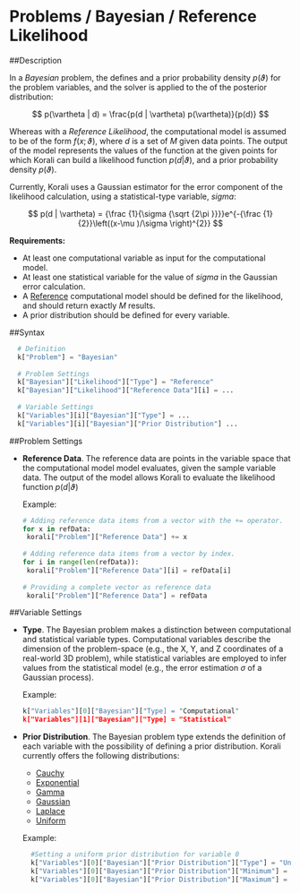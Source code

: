 # Problems / Bayesian / Reference Likelihood

##Description

In a *Bayesian* problem, the defines and a prior probability density $p(\vartheta)$ for the problem variables, and the solver is applied to the of the posterior distribution:

 $$ p(\vartheta | d) = \frac{p(d | \vartheta) p(\vartheta)}{p(d)} $$

Whereas with a *Reference Likelihood*, the computational model is assumed to be of the form $f(x;\vartheta)$, where $d$ is a set of *M* given data points. The output of the model represents the values of the function at the given points for which Korali can build a likelihood function $p(d|\vartheta)$, and a prior probability density $p(\vartheta)$. 

Currently, Korali uses a Gaussian estimator for the error component of the likelihood calculation, using a statistical-type variable, *sigma*:

$$ p(d | \vartheta) = {\frac {1}{\sigma {\sqrt {2\pi }}}}e^{-{\frac {1}{2}}\left((x-\mu )/\sigma \right)^{2}} $$

**Requirements:**

+ At least one computational variable as input for the computational model.
+ At least one statistical variable for the value of *sigma* in the Gaussian error calculation.
+ A [Reference](/usage/models/reference) computational model should be defined for the likelihood, and should return exactly *M* results.
+ A prior distribution should be defined for every variable.


##Syntax

```python
  # Definition
  k["Problem"] = "Bayesian"
	
  # Problem Settings
  k["Bayesian"]["Likelihood"]["Type"] = "Reference"
  k["Bayesian"]["Likelihood"]["Reference Data"][i] = ...
	
  # Variable Settings
  k["Variables"][i]["Bayesian"]["Type"] = ...
  k["Variables"][i]["Bayesian"]["Prior Distribution"] ...
```

##Problem Settings

- **Reference Data**. The reference data are points in the variable space that the computational model model evaluates, given the sample variable data. The output of the model allows Korali to evaluate the likelihood function $p(d|\vartheta)$

	Example:
	```python
	# Adding reference data items from a vector with the += operator.
	for x in refData:
	 korali["Problem"]["Reference Data"] += x
	 
	# Adding reference data items from a vector by index.
	for i in range(len(refData)):
	 korali["Problem"]["Reference Data"][i] = refData[i]
	 
	# Providing a complete vector as reference data
	 korali["Problem"]["Reference Data"] = refData
	```

##Variable Settings

- **Type**. The Bayesian problem makes a distinction between computational and statistical variable types. Computational variables describe the dimension of the problem-space (e.g., the X, Y, and Z coordinates of a real-world 3D problem), while statistical variables are employed to infer values from the statistical model (e.g., the error estimation $\sigma$ of a Gaussian process).

	Example:
	
	```python
	k["Variables"][0]["Bayesian"]["Type] = "Computational"
	k["Variables"][1]["Bayesian"]["Type] = "Statistical"
	```

- **Prior Distribution**. The Bayesian problem type extends the definition of each variable with the possibility of defining a prior distribution. Korali currently offers the following distributions:

	- [Cauchy](../../distributions/#cauchy)
	- [Exponential](../../distributions/#exponential)
	- [Gamma](../../distributions/#gamma)
	- [Gaussian](../../distributions/#gaussian)
	- [Laplace](../../distributions/#laplace)
	- [Uniform](../../distributions/#uniform)

	Example:
	
	```python
	  #Setting a uniform prior distribution for variable 0
	  k["Variables"][0]["Bayesian"]["Prior Distribution"]["Type"] = "Uniform"
	  k["Variables"][0]["Bayesian"]["Prior Distribution"]["Minimum"] = -10.0
	  k["Variables"][0]["Bayesian"]["Prior Distribution"]["Maximum"] = +10.0
	```
